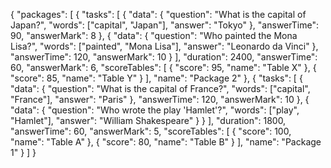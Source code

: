 {
  "packages": [
    {
      "tasks": [
        {
          "data": {
            "question": "What is the capital of Japan?",
            "words": ["capital", "Japan"],
            "answer": "Tokyo"
          },
          "answerTime": 90,
          "answerMark": 8
        },
        {
          "data": {
            "question": "Who painted the Mona Lisa?",
            "words": ["painted", "Mona Lisa"],
            "answer": "Leonardo da Vinci"
          },
          "answerTime": 120,
          "answerMark": 10
        }
      ],
      "duration": 2400,
      "answerTime": 60,
      "answerMark": 6,
      "scoreTables": [
        {
          "score": 95,
          "name": "Table X"
        },
        {
          "score": 85,
          "name": "Table Y"
        }
      ],
      "name": "Package 2"
    }, 
    {
      "tasks": [
        {
          "data": {
            "question": "What is the capital of France?",
            "words": ["capital", "France"],
            "answer": "Paris"
          },
          "answerTime": 120,
          "answerMark": 10
        },
        {
          "data": {
            "question": "Who wrote the play 'Hamlet'?",
            "words": ["play", "Hamlet"],
            "answer": "William Shakespeare"
          }
        }
      ],
      "duration": 1800,
      "answerTime": 60,
      "answerMark": 5,
      "scoreTables": [
        {
          "score": 100,
          "name": "Table A"
        },
        {
          "score": 80,
          "name": "Table B"
        }
      ],
      "name": "Package 1"
    }
  ]
}
